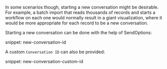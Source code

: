 
In some scenarios though, starting a new conversation might be desirable. For example, a batch import that reads thousands of records and starts a workflow on each one would normally result in a giant visualization, where it would be more appropriate for each record to be a new conversation.

Starting a new conversation can be done with the help of SendOptions:

snippet: new-conversation-id

A custom `Conversation ID` can also be provided:

snippet: new-conversation-custom-id
